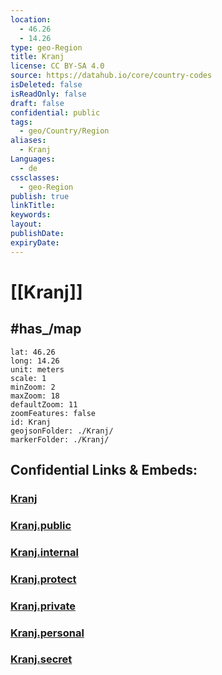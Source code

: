 ```yaml
---
location:
  - 46.26
  - 14.26
type: geo-Region
title: Kranj
license: CC BY-SA 4.0
source: https://datahub.io/core/country-codes
isDeleted: false
isReadOnly: false
draft: false
confidential: public
tags:
  - geo/Country/Region
aliases:
  - Kranj
Languages:
  - de
cssclasses:
  - geo-Region
publish: true
linkTitle:
keywords:
layout:
publishDate:
expiryDate:
---
```


# [[Kranj]] 


## #has_/map 

```leaflet
lat: 46.26
long: 14.26
unit: meters
scale: 1
minZoom: 2 
maxZoom: 18
defaultZoom: 11
zoomFeatures: false 
id: Kranj
geojsonFolder: ./Kranj/
markerFolder: ./Kranj/
```


## Confidential Links & Embeds: 

### [Kranj](/_Standards/Earth/Continent/Europe/Europe~Central/Slovenia/Regions~Slovenia/Gorenjska/counties~Gorenjska/Kranj.md) 

### [Kranj.public](/_public/Earth/Continent/Europe/Europe~Central/Slovenia/Regions~Slovenia/Gorenjska/counties~Gorenjska/Kranj.public.md) 

### [Kranj.internal](/_internal/Earth/Continent/Europe/Europe~Central/Slovenia/Regions~Slovenia/Gorenjska/counties~Gorenjska/Kranj.internal.md) 

### [Kranj.protect](/_protect/Earth/Continent/Europe/Europe~Central/Slovenia/Regions~Slovenia/Gorenjska/counties~Gorenjska/Kranj.protect.md) 

### [Kranj.private](/_private/Earth/Continent/Europe/Europe~Central/Slovenia/Regions~Slovenia/Gorenjska/counties~Gorenjska/Kranj.private.md) 

### [Kranj.personal](/_personal/Earth/Continent/Europe/Europe~Central/Slovenia/Regions~Slovenia/Gorenjska/counties~Gorenjska/Kranj.personal.md) 

### [Kranj.secret](/_secret/Earth/Continent/Europe/Europe~Central/Slovenia/Regions~Slovenia/Gorenjska/counties~Gorenjska/Kranj.secret.md)

